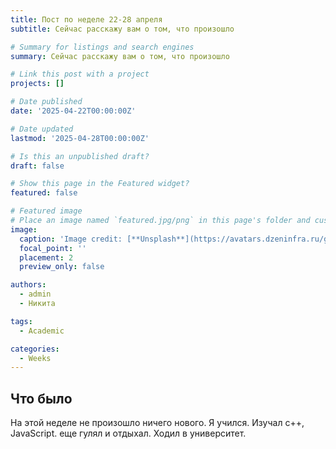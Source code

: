 ```yaml
---
title: Пост по неделе 22-28 апреля
subtitle: Сейчас расскажу вам о том, что произошло 

# Summary for listings and search engines
summary: Сейчас расскажу вам о том, что произошло 

# Link this post with a project
projects: []

# Date published
date: '2025-04-22T00:00:00Z'

# Date updated
lastmod: '2025-04-28T00:00:00Z'

# Is this an unpublished draft?
draft: false

# Show this page in the Featured widget?
featured: false

# Featured image
# Place an image named `featured.jpg/png` in this page's folder and customize its options here.
image:
  caption: 'Image credit: [**Unsplash**](https://avatars.dzeninfra.ru/get-zen_doc/2458644/pub_5ef45012ed18e5523c4f3ecf_5ef45088ff0d07391e30926f/scale_540)'
  focal_point: ''
  placement: 2
  preview_only: false

authors:
  - admin
  - Никита

tags:
  - Academic

categories:
  - Weeks
---
```


## Что было

На этой неделе не произошло ничего нового. Я учился. Изучал  c++, JavaScript. еще гулял и отдыхал. Ходил в университет.
